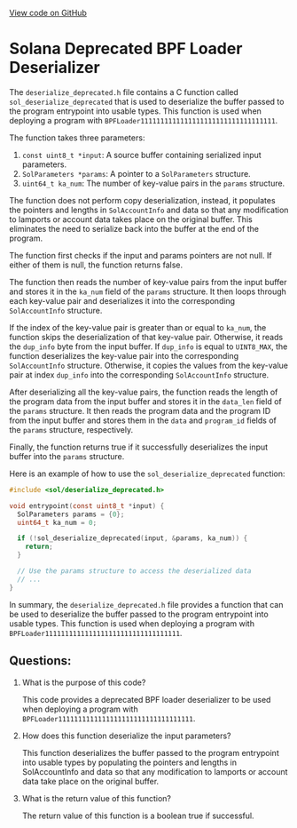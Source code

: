 [View code on GitHub](https://github.com/solana-labs/solana/blob/master/sdk/bpf/c/inc/sol/deserialize_deprecated.h)

# Solana Deprecated BPF Loader Deserializer

The `deserialize_deprecated.h` file contains a C function called `sol_deserialize_deprecated` that is used to deserialize the buffer passed to the program entrypoint into usable types. This function is used when deploying a program with `BPFLoader1111111111111111111111111111111111`. 

The function takes three parameters: 

1. `const uint8_t *input`: A source buffer containing serialized input parameters.
2. `SolParameters *params`: A pointer to a `SolParameters` structure.
3. `uint64_t ka_num`: The number of key-value pairs in the `params` structure.

The function does not perform copy deserialization, instead, it populates the pointers and lengths in `SolAccountInfo` and data so that any modification to lamports or account data takes place on the original buffer. This eliminates the need to serialize back into the buffer at the end of the program.

The function first checks if the input and params pointers are not null. If either of them is null, the function returns false. 

The function then reads the number of key-value pairs from the input buffer and stores it in the `ka_num` field of the `params` structure. It then loops through each key-value pair and deserializes it into the corresponding `SolAccountInfo` structure.

If the index of the key-value pair is greater than or equal to `ka_num`, the function skips the deserialization of that key-value pair. Otherwise, it reads the `dup_info` byte from the input buffer. If `dup_info` is equal to `UINT8_MAX`, the function deserializes the key-value pair into the corresponding `SolAccountInfo` structure. Otherwise, it copies the values from the key-value pair at index `dup_info` into the corresponding `SolAccountInfo` structure.

After deserializing all the key-value pairs, the function reads the length of the program data from the input buffer and stores it in the `data_len` field of the `params` structure. It then reads the program data and the program ID from the input buffer and stores them in the `data` and `program_id` fields of the `params` structure, respectively.

Finally, the function returns true if it successfully deserializes the input buffer into the `params` structure.

Here is an example of how to use the `sol_deserialize_deprecated` function:

```c
#include <sol/deserialize_deprecated.h>

void entrypoint(const uint8_t *input) {
  SolParameters params = {0};
  uint64_t ka_num = 0;

  if (!sol_deserialize_deprecated(input, &params, ka_num)) {
    return;
  }

  // Use the params structure to access the deserialized data
  // ...
}
```

In summary, the `deserialize_deprecated.h` file provides a function that can be used to deserialize the buffer passed to the program entrypoint into usable types. This function is used when deploying a program with `BPFLoader1111111111111111111111111111111111`.
## Questions: 
 1. What is the purpose of this code?
    
    This code provides a deprecated BPF loader deserializer to be used when deploying a program with `BPFLoader1111111111111111111111111111111111`.

2. How does this function deserialize the input parameters?
    
    This function deserializes the buffer passed to the program entrypoint into usable types by populating the pointers and lengths in SolAccountInfo and data so that any modification to lamports or account data take place on the original buffer.

3. What is the return value of this function?
    
    The return value of this function is a boolean true if successful.